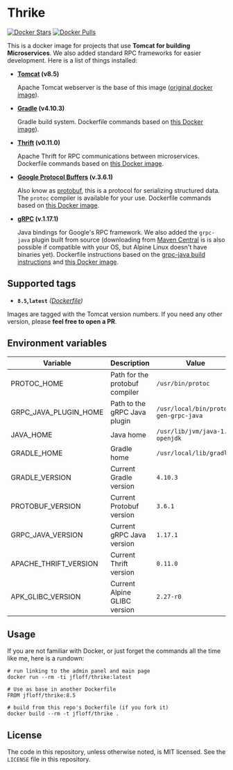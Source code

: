 # Thrike

[![Docker Stars](https://img.shields.io/docker/stars/jfloff/thrike.svg)][hub]
[![Docker Pulls](https://img.shields.io/docker/pulls/jfloff/thrike.svg)][hub]

[hub]: https://hub.docker.com/r/jfloff/thrike/

This is a docker image for projects that use **Tomcat for building Microservices**. We also added standard RPC frameworks for easier development. Here is a list of things installed:

- **[Tomcat](http://tomcat.apache.org/) (v8.5)**

    Apache Tomcat webserver is the base of this image ([original docker image](https://github.com/docker-library/tomcat/blob/master/8.5/jre8/Dockerfile)).

- **[Gradle](http://openjdk.java.net/) (v4.10.3)**

    Gradle build system. Dockerfile commands based on [this Docker image](https://github.com/keeganwitt/docker-gradle/blob/master/jdk8-alpine/Dockerfile)).

- **[Thrift](https://thrift.apache.org/) (v0.11.0)**

    Apache Thrift for RPC communications between microservices. Dockerfile commands based on [this Docker image](https://github.com/ahawkins/docker-thrift/blob/master/0.10/Dockerfile).

- **[Google Protocol Buffers](https://developers.google.com/protocol-buffers/) (v.3.6.1)**

    Also know as [protobuf](https://github.com/google/protobuf), this is a protocol for serializing structured data. The `protoc` compiler is available for your use. Dockerfile commands based on [this Docker image](https://github.com/jfloff/grpc-java-sbt).

- **[gRPC](https://grpc.io/) (v.1.17.1)**

    Java bindings for Google's RPC framework. We also added the `grpc-java` plugin built from source (downloading from [Maven Central](http://search.maven.org/#search%7Cga%7C1%7Ca%3A%22protoc-gen-grpc-java%22) is is also possible if compatible with your OS, but Alpine Linux doesn't have binaries yet). Dockerfile instructions based on the [grpc-java build instructions](https://github.com/grpc/grpc-java/tree/master/compiler) and [this Docker image](https://github.com/jfloff/grpc-java-sbt).


## Supported tags
* **`8.5`,`latest`** *([Dockerfile](https://github.com/jfloff/docker-thrike/blob/master/8.5/Dockerfile))*

Images are tagged with the Tomcat version numbers. If you need any other version, please **feel free to open a PR**.


## Environment variables
| Variable | Description | Value |
| -------- | ----------- | ------- |
| PROTOC_HOME | Path for the protobuf compiler | `/usr/bin/protoc` |
| GRPC_JAVA_PLUGIN_HOME | Path to the gRPC Java plugin | `/usr/local/bin/protoc-gen-grpc-java` |
| JAVA_HOME | Java home | `/usr/lib/jvm/java-1.8-openjdk` |
| GRADLE_HOME | Gradle home | `/usr/local/lib/gradle` |
| GRADLE_VERSION | Current Gradle version | `4.10.3` |
| PROTOBUF_VERSION | Current Protobuf version | `3.6.1` |
| GRPC_JAVA_VERSION | Current gRPC Java version | `1.17.1` |
| APACHE_THRIFT_VERSION | Current Thrift version | `0.11.0` |
| APK_GLIBC_VERSION | Current Alpine GLIBC version | `2.27-r0` |


## Usage
If you are not familiar with Docker, or just forget the commands all the time like me, here is a rundown:
```
# run linking to the admin panel and main page
docker run --rm -ti jfloff/thrike:latest

# Use as base in another Dockerfile
FROM jfloff/thrike:8.5

# build from this repo's Dockerfile (if you fork it)
docker build --rm -t jfloff/thrike .
```


## License
The code in this repository, unless otherwise noted, is MIT licensed. See the `LICENSE` file in this repository.
